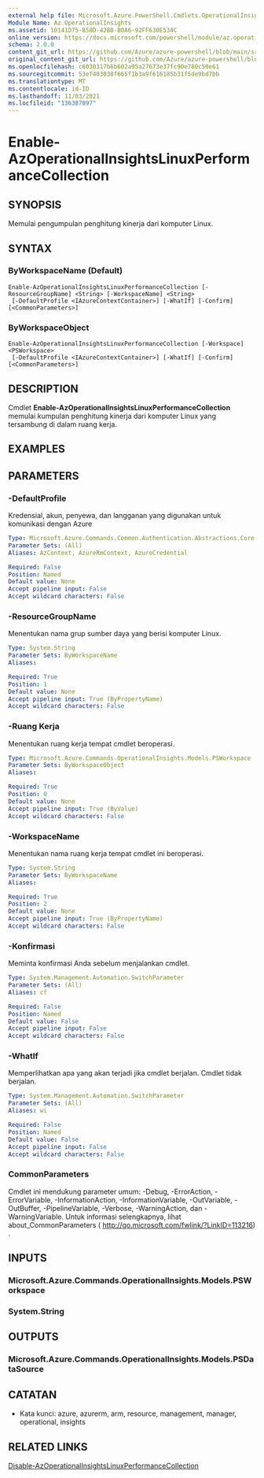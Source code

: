 ```yaml
---
external help file: Microsoft.Azure.PowerShell.Cmdlets.OperationalInsights.dll-Help.xml
Module Name: Az.OperationalInsights
ms.assetid: 10141D75-B58D-42B0-B0A6-92FF630E534C
online version: https://docs.microsoft.com/powershell/module/az.operationalinsights/enable-azoperationalinsightslinuxperformancecollection
schema: 2.0.0
content_git_url: https://github.com/Azure/azure-powershell/blob/main/src/OperationalInsights/OperationalInsights/help/Enable-AzOperationalInsightsLinuxPerformanceCollection.md
original_content_git_url: https://github.com/Azure/azure-powershell/blob/main/src/OperationalInsights/OperationalInsights/help/Enable-AzOperationalInsightsLinuxPerformanceCollection.md
ms.openlocfilehash: c6030317b6b602a95a27673e37fc90e780c50e61
ms.sourcegitcommit: 53ef403038f665f1b3a9f616185b31f5de9bd7bb
ms.translationtype: MT
ms.contentlocale: id-ID
ms.lasthandoff: 11/03/2021
ms.locfileid: "136387097"
---
```

# Enable-AzOperationalInsightsLinuxPerformanceCollection

## SYNOPSIS
Memulai pengumpulan penghitung kinerja dari komputer Linux.

## SYNTAX

### ByWorkspaceName (Default)
```
Enable-AzOperationalInsightsLinuxPerformanceCollection [-ResourceGroupName] <String> [-WorkspaceName] <String>
 [-DefaultProfile <IAzureContextContainer>] [-WhatIf] [-Confirm] [<CommonParameters>]
```

### ByWorkspaceObject
```
Enable-AzOperationalInsightsLinuxPerformanceCollection [-Workspace] <PSWorkspace>
 [-DefaultProfile <IAzureContextContainer>] [-WhatIf] [-Confirm] [<CommonParameters>]
```

## DESCRIPTION
Cmdlet **Enable-AzOperationalInsightsLinuxPerformanceCollection** memulai kumpulan penghitung kinerja dari komputer Linux yang tersambung di dalam ruang kerja.

## EXAMPLES

## PARAMETERS

### -DefaultProfile
Kredensial, akun, penyewa, dan langganan yang digunakan untuk komunikasi dengan Azure

```yaml
Type: Microsoft.Azure.Commands.Common.Authentication.Abstractions.Core.IAzureContextContainer
Parameter Sets: (All)
Aliases: AzContext, AzureRmContext, AzureCredential

Required: False
Position: Named
Default value: None
Accept pipeline input: False
Accept wildcard characters: False
```

### -ResourceGroupName
Menentukan nama grup sumber daya yang berisi komputer Linux.

```yaml
Type: System.String
Parameter Sets: ByWorkspaceName
Aliases:

Required: True
Position: 1
Default value: None
Accept pipeline input: True (ByPropertyName)
Accept wildcard characters: False
```

### -Ruang Kerja
Menentukan ruang kerja tempat cmdlet beroperasi.

```yaml
Type: Microsoft.Azure.Commands.OperationalInsights.Models.PSWorkspace
Parameter Sets: ByWorkspaceObject
Aliases:

Required: True
Position: 0
Default value: None
Accept pipeline input: True (ByValue)
Accept wildcard characters: False
```

### -WorkspaceName
Menentukan nama ruang kerja tempat cmdlet ini beroperasi.

```yaml
Type: System.String
Parameter Sets: ByWorkspaceName
Aliases:

Required: True
Position: 2
Default value: None
Accept pipeline input: True (ByPropertyName)
Accept wildcard characters: False
```

### -Konfirmasi
Meminta konfirmasi Anda sebelum menjalankan cmdlet.

```yaml
Type: System.Management.Automation.SwitchParameter
Parameter Sets: (All)
Aliases: cf

Required: False
Position: Named
Default value: False
Accept pipeline input: False
Accept wildcard characters: False
```

### -WhatIf
Memperlihatkan apa yang akan terjadi jika cmdlet berjalan.
Cmdlet tidak berjalan.

```yaml
Type: System.Management.Automation.SwitchParameter
Parameter Sets: (All)
Aliases: wi

Required: False
Position: Named
Default value: False
Accept pipeline input: False
Accept wildcard characters: False
```

### CommonParameters
Cmdlet ini mendukung parameter umum: -Debug, -ErrorAction, -ErrorVariable, -InformationAction, -InformationVariable, -OutVariable, -OutBuffer, -PipelineVariable, -Verbose, -WarningAction, dan -WarningVariable. Untuk informasi selengkapnya, lihat about_CommonParameters ( http://go.microsoft.com/fwlink/?LinkID=113216) .

## INPUTS

### Microsoft.Azure.Commands.OperationalInsights.Models.PSWorkspace

### System.String

## OUTPUTS

### Microsoft.Azure.Commands.OperationalInsights.Models.PSDataSource

## CATATAN
* Kata kunci: azure, azurerm, arm, resource, management, manager, operational, insights

## RELATED LINKS

[Disable-AzOperationalInsightsLinuxPerformanceCollection](./Disable-AzOperationalInsightsLinuxPerformanceCollection.md)


